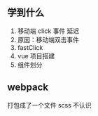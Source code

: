 ## 学到什么
1. 移动端 click 事件 延迟
  1. 原因：移动端双击事件
  2. fastClick
2. vue 项目搭建
3. 组件划分

## webpack
打包成了一个文件
scss 不认识